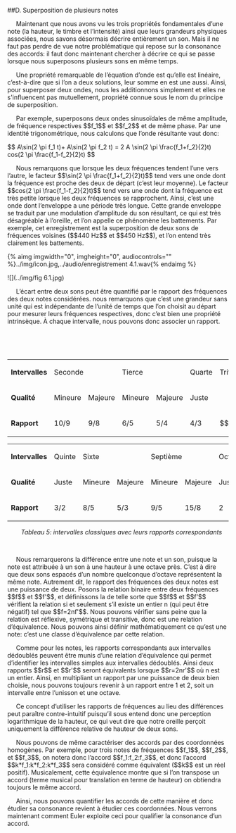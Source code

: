 ##D. Superposition de plusieurs notes

<p>&nbsp;&nbsp;&nbsp;&nbsp;
    Maintenant que nous avons vu les trois propri&eacute;t&eacute;s fondamentales d&rsquo;une note (la hauteur, le timbre et l&rsquo;intensit&eacute;) ainsi que leurs grandeurs physiques associ&eacute;es, nous savons d&eacute;sormais d&eacute;crire enti&egrave;rement un son. Mais il ne faut pas perdre de vue notre probl&eacute;matique qui repose sur la consonance des accords: il faut donc maintenant chercher &agrave; d&eacute;crire ce qui se passe lorsque nous superposons plusieurs sons en m&ecirc;me temps.
</p>
<p>&nbsp;&nbsp;&nbsp;&nbsp;
    Une propri&eacute;t&eacute; remarquable de l&rsquo;&eacute;quation d&rsquo;onde est qu&rsquo;elle est lin&eacute;aire, c&rsquo;est-&agrave;-dire que si l&rsquo;on a deux solutions, leur somme en est une aussi. Ainsi, pour superposer deux ondes, nous les additionnons simplement et elles ne s'influencent pas mutuellement, propri&eacute;t&eacute; connue sous le nom du principe de superposition.
</p>
<p>&nbsp;&nbsp;&nbsp;&nbsp;
    Par exemple, superposons deux ondes sinuso&iuml;dales de m&ecirc;me amplitude, de fr&eacute;quence respectives $$f_1$$ et $$f_2$$ et de m&ecirc;me phase. Par une identit&eacute; trigonom&eacute;trique, nous calculons que l&rsquo;onde r&eacute;sultante vaut donc:
</p>
<p>$$
A\sin(2 \pi f_1 t)+ A\sin(2 \pi f_2 t) = 2 A \sin(2 \pi \frac{f_1+f_2}{2}t) cos(2 \pi \frac{f_1-f_2}{2}t)
$$
</p>
<p>&nbsp;&nbsp;&nbsp;&nbsp;
    Nous remarquons que lorsque les deux fr&eacute;quences tendent l&rsquo;une vers l&rsquo;autre, le facteur $$\sin(2 \pi \frac{f_1+f_2}{2}t)$$ tend vers une onde dont la fr&eacute;quence est proche des deux de d&eacute;part (c&rsquo;est leur moyenne). Le facteur $$cos(2 \pi \frac{f_1-f_2}{2}t)$$  tend vers une onde dont la fr&eacute;quence est tr&egrave;s petite lorsque les deux fr&eacute;quences se rapprochent. Ainsi, c&rsquo;est une onde dont l&rsquo;enveloppe a une p&eacute;riode tr&egrave;s longue. Cette grande enveloppe se traduit par une modulation d&rsquo;amplitude du son r&eacute;sultant, ce qui est tr&egrave;s d&eacute;sagr&eacute;able &agrave; l&rsquo;oreille, et l&rsquo;on appelle ce ph&eacute;nom&egrave;ne les battements. Par exemple, cet enregistrement est la superposition de deux sons de fr&eacute;quences voisines ($$440 Hz$$ et $$450 Hz$$), et l&rsquo;on entend tr&egrave;s clairement les battements.
</p>

{% aimg imgwidth="0", imgheight="0", audiocontrols="" %}../img/icon.jpg,../audio/enregistrement 4.1.wav{% endaimg %}

![](../img/fig 6.1.jpg)

<p>&nbsp;&nbsp;&nbsp;&nbsp;
    L&rsquo;&eacute;cart entre deux sons peut &ecirc;tre quantifi&eacute; par le rapport des fr&eacute;quences des deux notes consid&eacute;r&eacute;es. nous remarquons que c&rsquo;est une grandeur sans unit&eacute; qui est ind&eacute;pendante de l&rsquo;unit&eacute; de temps que l&rsquo;on choisit au d&eacute;part pour mesurer leurs fr&eacute;quences respectives, donc c&rsquo;est bien une propri&eacute;t&eacute; intrins&egrave;que. &Agrave; chaque intervalle, nous pouvons donc associer un rapport.</p>
<p>&nbsp;&nbsp;&nbsp;&nbsp;<strong><strong>&nbsp;</strong></strong></p>

<p><strong>&nbsp;</strong></p>
<table>
<tbody>
<tr>
<td>
<p><strong>Intervalles</strong></p>
</td>
<td colspan="2">
<p>Seconde</p>
</td>
<td colspan="2">
<p>Tierce</p>
</td>
<td>
<p>Quarte</p>
</td>
<td>
<p>Triton</p>
</td>
</tr>
<tr>
<td>
<p><strong>Qualit&eacute;</strong></p>
</td>
<td>
<p>Mineure</p>
</td>
<td>
<p>Majeure</p>
</td>
<td>
<p>Mineure</p>
</td>
<td>
<p>Majeure</p>
</td>
<td>
<p>Juste</p>
</td>
<td>&nbsp;</td>
</tr>
<tr>
<td>
<p><strong>Rapport</strong></p>
</td>
<td>
<p>10/9</p>
</td>
<td>
<p>9/8</p>
</td>
<td>
<p>6/5</p>
</td>
<td>
<p>5/4</p>
</td>
<td>
<p>4/3</p>
</td>
<td>
<p>$$\sqrt{2}$$</p>
</td>
</tr>
</tbody>
</table>
<p></p>
<table>
<tbody>
<tr>
<td>
<p><strong>Intervalles</strong></p>
</td>
<td>
<p>Quinte</p>
</td>
<td colspan="2">
<p>Sixte</p>
</td>
<td colspan="2">
<p>Septi&egrave;me</p>
</td>
<td>
<p>Octave</p>
</td>
</tr>
<tr>
<td>
<p><strong>Qualit&eacute;</strong></p>
</td>
<td>
<p>Juste</p>
</td>
<td>
<p>Mineure</p>
</td>
<td>
<p>Majeure</p>
</td>
<td>
<p>Mineure</p>
</td>
<td>
<p>Majeure</p>
</td>
<td>
<p>Juste</p>
</td>
</tr>
<tr>
<td>
<p><strong>Rapport</strong></p>
</td>
<td>
<p>3/2</p>
</td>
<td>
<p>8/5</p>
</td>
<td>
<p>5/3</p>
</td>
<td>
<p>9/5</p>
</td>
<td>
<p>15/8</p>
</td>
<td>
<p>2</p>
</td>
</tr>
</tbody>
</table>


<p align="center">&nbsp;&nbsp;&nbsp;&nbsp;<em>Tableau 5: intervalles classiques avec leurs rapports correspondants</em></p>
<p>&nbsp;&nbsp;&nbsp;&nbsp;<strong><strong>&nbsp;</strong></strong></p>
<p>&nbsp;&nbsp;&nbsp;&nbsp;
    Nous remarquerons la diff&eacute;rence entre une note et un son, puisque la note est attribu&eacute;e &agrave; un son &agrave; une hauteur &agrave; une octave pr&egrave;s. C&rsquo;est &agrave; dire que deux sons espac&eacute;s d&rsquo;un nombre quelconque d&rsquo;octave repr&eacute;sentent la m&ecirc;me note. Autrement dit, le rapport des fr&eacute;quences des deux notes est une puissance de deux. Posons la relation binaire entre deux fr&eacute;quences $$f$$ et $$f'$$, et d&eacute;finissons la de telle sorte que $$f$$ et $$f'$$ v&eacute;rifient la relation si et seulement s&rsquo;il existe un entier n (qui peut &ecirc;tre n&eacute;gatif) tel que $$f=2nf'$$. Nous pouvons v&eacute;rifier sans peine que la relation est r&eacute;flexive, sym&eacute;trique et transitive, donc est une relation d&rsquo;&eacute;quivalence. Nous pouvons ainsi d&eacute;finir math&eacute;matiquement ce qu&rsquo;est une note: c&rsquo;est une classe d&rsquo;&eacute;quivalence par cette relation.</p>
<p>&nbsp;&nbsp;&nbsp;&nbsp;
    Comme pour les notes, les rapports correspondants aux intervalles d&eacute;doubl&eacute;s peuvent &ecirc;tre munis d&rsquo;une relation d&rsquo;&eacute;quivalence qui permet d&rsquo;identifier les intervalles simples aux intervalles d&eacute;doubl&eacute;s. Ainsi deux rapports $$r$$ et $$r'$$ seront &eacute;quivalents lorsque $$r=2nr'$$ o&ugrave; n est un entier. Ainsi, en multipliant un rapport par une puissance de deux bien choisie, nous pouvons toujours revenir &agrave; un rapport entre 1 et 2, soit un intervalle entre l&rsquo;unisson et une octave.</p>
<p>&nbsp;&nbsp;&nbsp;&nbsp;
    Ce concept d&rsquo;utiliser les rapports de fr&eacute;quences au lieu des diff&eacute;rences peut para&icirc;tre contre-intuitif puisqu&rsquo;il sous entend donc une perception logarithmique de la hauteur, ce qui veut dire que notre oreille per&ccedil;oit uniquement la diff&eacute;rence relative de hauteur de deux sons.</p>
<p>&nbsp;&nbsp;&nbsp;&nbsp;
    Nous pouvons de m&ecirc;me caract&eacute;riser des accords par des coordonn&eacute;es homog&egrave;nes. Par exemple, pour trois notes de fr&eacute;quences $$f_1$$, $$f_2$$, et $$f_3$$, on notera donc l&rsquo;accord $$f_1:f_2:f_3$$, et donc l&rsquo;accord $$k*f_1:k*f_2:k*f_3$$ sera consid&eacute;r&eacute; comme &eacute;quivalent ($$k$$ est un r&eacute;el positif). Musicalement, cette &eacute;quivalence montre que si l&rsquo;on transpose un accord (terme musical pour translation en terme de hauteur) on obtiendra toujours le m&ecirc;me accord.</p>
<p>&nbsp;&nbsp;&nbsp;&nbsp;
    Ainsi, nous pouvons quantifier les accords de cette mani&egrave;re et donc &eacute;tudier sa consonance revient &agrave; &eacute;tudier ces coordonn&eacute;es. Nous verrons maintenant comment Euler exploite ceci pour qualifier la consonance d&rsquo;un accord.</p>
<p>&nbsp;&nbsp;&nbsp;&nbsp;&nbsp;</p>